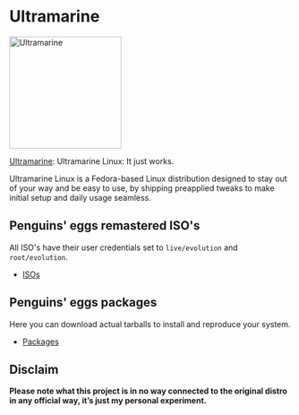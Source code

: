 # Ultramarine
<img src="https://ultramarine-linux.org/_astro/dark.CBzlNmLU_1ARXAs.webp" alt="Ultramarine" width="200"/>

[Ultramarine](https://ultramarine-linux.org/): Ultramarine Linux: It just works.

Ultramarine Linux is a Fedora-based Linux distribution designed to stay out of your way and be easy to use, by shipping preapplied tweaks to make initial setup and daily usage seamless.

## Penguins' eggs remastered ISO's
All ISO's have their user credentials set to ```live/evolution``` and ```root/evolution```.

* [ISOs](https://drive.google.com/drive/folders/1Fx_cb02sh5m5BBUHroZ0kdyI9Xk2WgE-)

## Penguins' eggs packages
Here you can download actual tarballs to install and reproduce your system.

* [Packages](https://penguins-eggs.net/basket/ipackages/fedora)

## Disclaim
__Please note what this project is in no way connected to the original distro in any official way, it’s just my personal experiment.__
